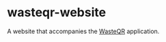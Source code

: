 # wasteqr-website

A website that accompanies the [WasteQR](https://github.com/RGBmarya/wasteqr) application.
